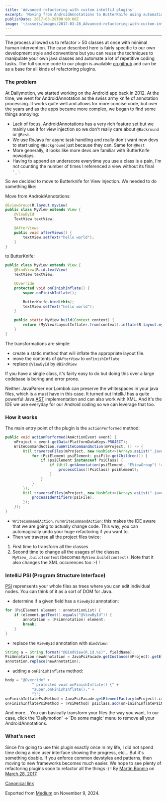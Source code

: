 ```yaml
---
title: 'Advanced refactoring with custom intelliJ plugins'
excerpt: 'Moving from AndroidAnnotations to ButterKnife using automatic processing from a custom intellij plugin'
publishDate: 2017-03-28T00:00:00Z
image: '~/assets/images/2017-03-28_Advanced-refactoring-with-custom-intelliJ-plugins/ij.png'
---
```


---

The process allowed us to refactor \> 50 classes at once with minimal human intervention. The case described here is fairly specific to our own development style and conventions but you can reuse the techniques to manipulate your own java classes and automate a lot of repetitive coding tasks. The full source code to our plugin is available [on github](https://github.com/dailymotion/aa2bk) and can be as a base for all kinds of refactoring plugins.

### The problem

At Dailymotion, we started working on the Android app back in 2012. At the time, we went for AndroidAnnotation as the swiss army knife of annotation processing. It works quite well and allows for more concise code, but over the years and as the apps became more complex, we began to find some things annoying:

- Lack of focus, AndroidAnnotations has a very rich feature set but we mainly use it for view injection so we don't really care about `@Backround` or `@Rest`.
- We use RxJava for async task handling and really don't want new devs to start using `@Background` just because they can. Same for `@Rest`
- More generally, it looks like more devs are familiar with ButterKnife nowadays.
- Having to append an underscore everytime you use a class is a pain, I'm not counting the number of times I referenced a view without its final `'_'`.

So we decided to move to Butterknife for View injection. We needed to do something like:

Move from AndroidAnnotations:

```java
@EviewGroup(R.layout.myview)
public class MyView extends View {
    @ViewById
    TextView textView;

    @AfterViews
    public void afterViews() {
        textView.setText("hello world");
    }
}
```

to ButterKnife:

```java
public class MyView extends View {
    @BindView(R.id.textView)
    TextView textView;

    @Override
    protected void onFinishInflate() {
        super.onFinishInflate();

        ButterKnife.bind(this);
        textView.setText("hello world");
    }

    public static MyView build(Context context) {
        return (MyView)LayoutInflater.from(context).inflate(R.layout.myview, null);
    }
}
```

The transformations are simple:

- create a static method that will inflate the appropriate layout file.
- move the contents of `@AfterView` to `onFinishInflate`
- replace `@ViewById` by `@BindView`

If you have a single class, it's fairly easy to do but doing this over a large codebase is boring and error prone.

Neither JavaParser nor Lombok can preserve the whitespaces in your java files, which is a must have in this case. It turned out IntelliJ has a quite powerful Java [AST](https://en.wikipedia.org/wiki/Abstract_syntax_tree) implementation and can also work with XML. And it's the IDE we use everyday for our Android coding so we can leverage that too.

### How it works

The main entry point of the plugin is the `actionPerformed` method:

```java
public void actionPerformed(AnActionEvent event) {
    mProject = event.getData(PlatformDataKeys.PROJECT);
    WriteCommandAction.runWriteCommandAction(mProject, () -> {
        Util.traverseFiles(mProject, new HashSet<>(Arrays.asList(".java")), psiFile -> {
            for (PsiElement psiElement: psiFile.getChildren()) {
                if (psiElement instanceof PsiClass) {
                    if (Util.getAnnotation(psiElement, "EViewGroup") != null) {
                        processClass((PsiClass) psiElement);
                    }
                }
            }
        });
        Util.traverseFiles(mProject, new HashSet<>(Arrays.asList(".java", ".xml")), psiFile -> {
            processIdentifiers(psiFile);
        });
    });
}
```

- `WriteCommandAction.runWriteCommandAction`: this makes the IDE aware that we are going to actually change code. This way, you can automagically undo your huge refactoring if you want to.
- Then we traverse all the project files twice:

1. First time to transform all the classes
2. Second time to change all the usages of the classes. `MyView_.build(context)`becomes `MyView.build(context)`. Note that it also changes the XML occurences too :-) !

### IntelliJ PSI (Program Structure Interface)

[PSI](http://www.jetbrains.org/intellij/sdk/docs/basics/architectural_overview/psi_files.html) reprensents your whole files as trees where you can edit individual nodes. You can think of it as a sort of DOM for Java.

- determine if a given field has a `ViewById` annotation:

```java
for (PsiElement element : annotationList) {
    if (element.getText().equals("@ViewById")) {
        annotation = (PsiAnnotation) element;
        break;
    }
}
```

- replace the `ViewById` annotation with `BindView`:

```java
String a = String.format("@BindView(R.id.%s)", fieldName);
PsiAnnotation newAnnotation = JavaPsiFacade.getInstance(mProject).getElementFactory().createAnnotationFromText(a, psiField);
annotation.replace(newAnnotation);
```

- adding a `onFinishInflate` method:

```java
body = "@Override" +
            " protected void onFinishInflate() {" +
            "super.onFinishInflate();" +
            "}";
onFinishInflatePsiMethod = JavaPsiFacade.getElementFactory(mProject).createMethodFromText(body, psiClass);
onFinishInflatePsiMethod = (PsiMethod) psiClass.add(onFinishInflatePsiMethod);
```

And more... You can basically transform your files the way you want. In our case, click the 'Dailymotion' -\> 'Do some magic' menu to remove all your AndroidAnnotations.

### What's next

Since I'm going to use this plugin exactly once in my life, I did not spend time doing a nice user interface showing the progress, etc... But it's something doable. If you enforce common devstyles and patterns, then moving to new frameworks becomes much easier. We hope to see plenty of refactoring plugins soon to refactor all the things :) !
By [Martin Bonnin](https://medium.com/@mbonnin) on [March 28, 2017](https://medium.com/p/d0ca4d21bdf1).

[Canonical link](https://medium.com/@mbonnin/advanced-refactoring-with-custom-intellij-plugins-d0ca4d21bdf1)

Exported from [Medium](https://medium.com) on November 9, 2024.

